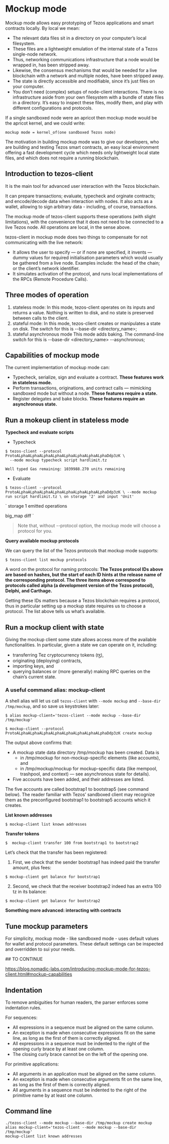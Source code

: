 # Mockup mode

Mockup mode allows easy prototyping of Tezos applications and smart contracts locally. By local we mean:

- The relevant data files sit in a directory on your computer’s local filesystem.
- These files are a lightweight emulation of the internal state of a Tezos single-node network.
- Thus, networking communications infrastructure that a node would be wrapped in, has been stripped away.
- Likewise, the consensus mechanisms that would be needed for a live blockchain with a network and multiple nodes, have been stripped away.
- The state is directly accessible and modifiable, since it’s just files on your computer.
- You don’t need (complex) setups of node-client interactions. There is no infrastructure aside from your own filesystem with a bundle of state files in a directory. It’s easy to inspect these files, modify them, and play with different configurations and protocols.


If a single sandboxed node were an apricot then mockup mode would be the apricot kernel, and we could write:

```
mockup mode = kernel_of(one sandboxed Tezos node)
```

The motivation in building mockup mode was to give our developers, who are building and testing Tezos smart contracts, an easy local environment offering a fast development cycle which needs only lightweight local state files, and which does not require a running blockchain.

## Introduction to tezos-client

It is the main tool for advanced user interaction with the Tezos blockchain.

It can prepare transactions; evaluate, typecheck and orginate contracts;
and encode/decode data when interaction with nodes. It also acts as a wallet,
allowing to sign arbitrary data - including, of course, transactions.

The mockup mode of tezos-client supports these operations (with slight limitations),
with the convenience that it does not need to be connected to a live Tezos node.
All operations are local, in the sense above.

tezos-client in mockup mode does two things to compensate for not communicating with the live network:

- It allows the user to specify — or if none are specified, it invents — dummy values for required initialisation parameters which would usually be gathered from a live node. Examples include: the head of the chain; or the client’s network identifier.
- It simulates activation of the protocol, and runs local implementations of the RPCs (Remote Procedure Calls).

## Three modes of operation

1. stateless mode:
	In this mode, tezos-client operates on its inputs and returns a value. Nothing is written to disk, and no state is preserved between calls to the client.
2. stateful mode:
	In this mode, tezos-client creates or manipulates a state on disk. The switch for this is --base-dir <directory_name>;
3. stateful asynchronous mode
	This mode adds baking. The command-line switch for this is --base-dir <directory_name> --asynchronous;

## Capabilities of mockup mode

The current implementation of mockup mode can:

- Typecheck, serialize, sign and evaluate a contract. **These features work in stateless mode.**
- Perform transactions, originations, and contract calls — mimicking sandboxed mode but without a node. **These features require a state.**
- Register delegates and bake blocks. **These features require an asynchronous state.**

## Run a mokeup client in stateless mode

**Typecheck and evaluate scripts**

* Typecheck

```
$ tezos-client --protocol ProtoALphaALphaALphaALphaALphaALphaALphaALphaDdp3zK \
  --mode mockup typecheck script hardlimit.tz
```

`
Well typed
Gas remaining: 1039988.270 units remaining
`

* Evaluate

`
$ tezos-client --protocol ProtoALphaALphaALphaALphaALphaALphaALphaALphaDdp3zK \
  --mode mockup run script hardlimit.tz \
  on storage '2' and input 'Unit'
`

`
storage
  1
emitted operations
  
big_map diff
`

> Note that, without --protocol option, the mockup mode will choose a protocol for you.


**Query available mockup protocols**

We can query the list of the Tezos protocols that mockup mode supports:

`
$ tezos-client list mockup protocols
`

A word on the protocol for naming protocols: **The Tezos protocol IDs above are based on hashes, but the start of each ID hints at the release name of the corresponding protocol. The three items above correspond to protocols called alpha (a development version of the Tezos protocol), Delphi, and Carthage.**

Getting these IDs matters because a Tezos blockchain requires a protocol, thus in particular setting up a mockup state requires us to choose a protocol. The list above tells us what’s available.

## Run a mockup client with state

Giving the mockup client some state allows access more of the available functionalities. In particular, given a state we can operate on it, including:

- transferring Tez cryptocurrency tokens (ꜩ),
- originating (deploying) contracts,
- importing keys, and
- querying balances or (more generally) making RPC queries on the chain’s current state.

### A useful command alias: mockup-client

A shell alias will let us call `tezos-client` with `--mode mockup` and `--base-dir /tmp/mockup`, and so save us keystrokes later:

`
$ alias mockup-client='tezos-client --mode mockup --base-dir /tmp/mockup'
`

```
$ mockup-client --protocol ProtoALphaALphaALphaALphaALphaALphaALphaALphaDdp3zK create mockup
```

The output above confirms that:

- A mockup state data directory /tmp/mockup has been created. Data is
	- in /tmp/mockup for non-mockup-specific elements (like accounts), and
	- in /tmp/mockup/mockup for mockup-specific data (like mempool, trashpool, and context) — see asynchronous state for details).
- Five accounts have been added, and their addresses are listed.

The five accounts are called bootstrap1 to bootstrap5 (see command below). 
The reader familiar with Tezos’ sandboxed client may recognize them as the 
preconfigured bootstrap1 to bootstrap5 accounts which it creates.

**List known addresses**

```
$ mockup-client list known addresses
```

**Transfer tokens**

```
$  mockup-client transfer 100 from bootstrap1 to bootstrap2
```

Let’s check that the transfer has been registered:

1. First, we check that the sender bootstrap1 has indeed paid the transfer amount, plus fees:

```
$ mockup-client get balance for bootstrap1
```

2. Second, we check that the receiver bootstrap2 indeed has an extra 100 tz in its balance:

```
$ mockup-client get balance for bootstrap2
```

**Something more advanced: interacting with contracts**





## Tune mockup parameters

For simplicity, mockup mode - like sandboxed mode - uses default values for wallet and protocol parameters. These default settings can be inspected and overridden to sui your needs.



## TO CONTINUE

https://blog.nomadic-labs.com/introducing-mockup-mode-for-tezos-client.html#mockup-capabilities

## Indentation

To remove ambiguities for human readers, the parser enforces some indentation rules.
    
For sequences:
- All expressions in a sequence must be aligned on the same column.
- An exception is made when consecutive expressions fit on the same line, as long as the first of them is correctly aligned.
- All expressions in a sequence must be indented to the right of the opening curly brace by at least one column.
- The closing curly brace cannot be on the left of the opening one.

For primitive applications:
- All arguments in an application must be aligned on the same column.
- An exception is made when consecutive arguments fit on the same line, as long as the first of them is correctly aligned.
- All arguments in a sequence must be indented to the right of the primitive name by at least one column.

## Command line

```
./tezos-client --mode mockup --base-dir /tmp/mockup create mockup
alias mockup-client='tezos-client --mode mockup --base-dir /tmp/mockup'
mockup-client list known addresses
```











